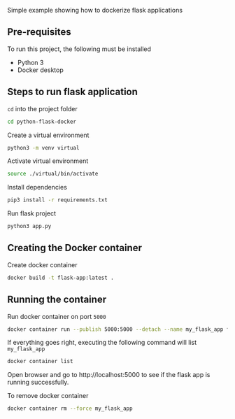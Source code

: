 Simple example showing how to dockerize flask applications

## Pre-requisites 

To run this project, the following must be installed
- Python 3
- Docker desktop

## Steps to run flask application

`cd` into the project folder

```bash
cd python-flask-docker
```

Create a virtual environment
```bash
python3 -m venv virtual
```

Activate virtual environment
```bash 
source ./virtual/bin/activate
```

Install dependencies
```bash
pip3 install -r requirements.txt
```

Run flask project
```bash
python3 app.py
```

## Creating the Docker container

Create docker container 
```bash
docker build -t flask-app:latest .
```

## Running the container

Run docker container on port `5000` 
```bash
docker container run --publish 5000:5000 --detach --name my_flask_app flask-app
```

If everything goes right, executing the following command will list `my_flask_app`
```bash
docker container list
```

Open browser and go to http://localhost:5000 to see if the flask app is running successfully.

To remove docker container
```bash
docker container rm --force my_flask_app
```